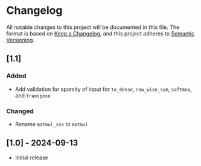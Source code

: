 # Changelog

All notable changes to this project will be documented in this file.
The format is based on [Keep a Changelog](https://keepachangelog.com/en/1.0.0/), and this project adheres
to [Semantic Versioning](https://semver.org/spec/v2.0.0.html).

## [1.1]

### Added

- Add validation for sparsity of input for ``to_dense``, ``row_wise_sum``, ``softmax``, and ``transpose``

### Changed

- Rename ``matmul_sss`` to ``matmul``

## [1.0] - 2024-09-13

- Initial release